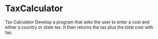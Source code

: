 # TaxCalculator
Tax Calculator Develop a program that asks the user to enter a cost and either a country or state tax. It then returns the tax plus the total cost with tax.
